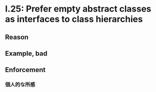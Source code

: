 # I.25: Prefer empty abstract classes as interfaces to class hierarchies

## Reason

## Example, bad

## Enforcement

### 個人的な所感
